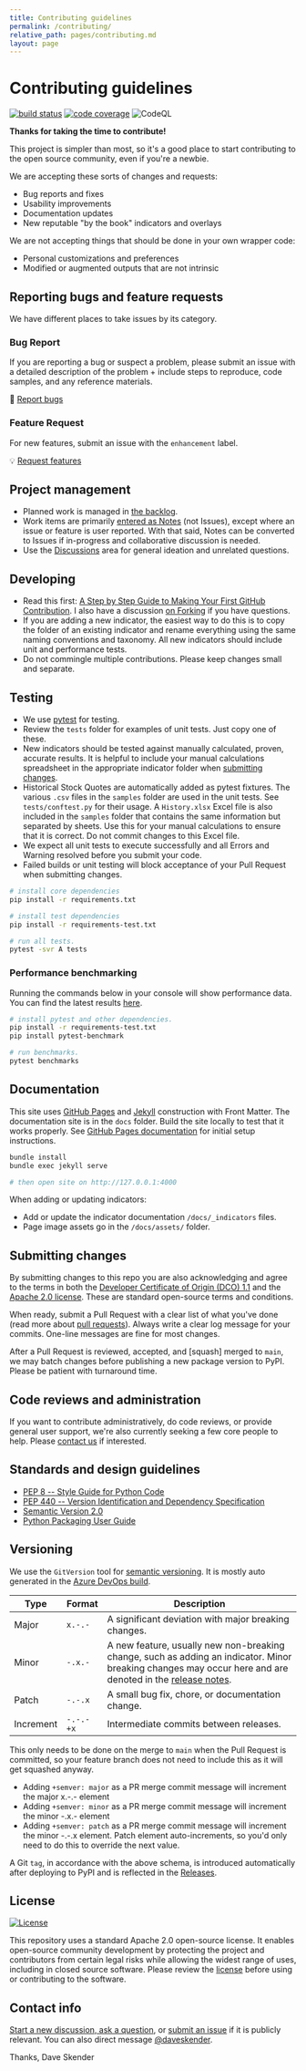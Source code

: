 ```yaml
---
title: Contributing guidelines
permalink: /contributing/
relative_path: pages/contributing.md
layout: page
---
```


# Contributing guidelines

[![build status](https://img.shields.io/azure-devops/build/skender/5123ca47-74f2-4d67-a5d4-c4d90b8d670a/26/main?logo=AzureDevops&label=Build%20Status)](https://dev.azure.com/skender/Stock.Indicators/_build/latest?definitionId=26&branchName=main)
[![code coverage](https://img.shields.io/azure-devops/coverage/skender/stock.indicators/26/main?logo=AzureDevOps&label=Code%20Coverage)](https://dev.azure.com/skender/Stock.Indicators/_build/latest?definitionId=26&branchName=main&view=codecoverage-tab)
![CodeQL](https://github.com/DaveSkender/Stock.Indicators.Python/workflows/CodeQL/badge.svg)

**Thanks for taking the time to contribute!**

This project is simpler than most, so it's a good place to start contributing to the open source community, even if you're a newbie.

We are accepting these sorts of changes and requests:

- Bug reports and fixes
- Usability improvements
- Documentation updates
- New reputable "by the book" indicators and overlays

We are not accepting things that should be done in your own wrapper code:

- Personal customizations and preferences
- Modified or augmented outputs that are not intrinsic

## Reporting bugs and feature requests

We have different places to take issues by its category.

### Bug Report

If you are reporting a bug or suspect a problem, please submit an issue with a detailed description of the problem + include steps to reproduce, code samples, and any reference materials.  

:wrench: [Report bugs](https://github.com/DaveSkender/Stock.Indicators.Python/issues/new?labels=bug&template=bug_report.md)

### Feature Request

For new features, submit an issue with the `enhancement` label.

:bulb: [Request features](https://github.com/DaveSkender/Stock.Indicators.Python/issues/new?labels=enhancement&template=feature_request.md)

## Project management

- Planned work is managed in [the backlog](https://github.com/users/DaveSkender/projects/2).
- Work items are primarily [entered as Notes](https://docs.github.com/issues/organizing-your-work-with-project-boards/tracking-work-with-project-boards/adding-notes-to-a-project-board) (not Issues), except where an issue or feature is user reported.  With that said, Notes can be converted to Issues if in-progress and collaborative discussion is needed.
- Use the [Discussions](https://github.com/DaveSkender/Stock.Indicators/discussions) area for general ideation and unrelated questions.

## Developing

- Read this first: [A Step by Step Guide to Making Your First GitHub Contribution](https://codeburst.io/a-step-by-step-guide-to-making-your-first-github-contribution-5302260a2940).  I also have a discussion [on Forking](https://github.com/DaveSkender/Stock.Indicators/discussions/503) if you have questions.
- If you are adding a new indicator, the easiest way to do this is to copy the folder of an existing indicator and rename everything using the same naming conventions and taxonomy.  All new indicators should include unit and performance tests.
- Do not commingle multiple contributions.  Please keep changes small and separate.

## Testing

- We use [pytest](https://docs.pytest.org/en/6.2.x/) for testing.
- Review the `tests` folder for examples of unit tests.  Just copy one of these.
- New indicators should be tested against manually calculated, proven, accurate results.  It is helpful to include your manual calculations spreadsheet in the appropriate indicator folder when [submitting changes](#submitting-changes).
- Historical Stock Quotes are automatically added as pytest fixtures. The various `.csv` files in the `samples` folder are used in the unit tests. See `tests/conftest.py` for their usage. A `History.xlsx` Excel file is also included in the `samples` folder that contains the same information but separated by sheets. Use this for your manual calculations to ensure that it is correct.  Do not commit changes to this Excel file.
- We expect all unit tests to execute successfully and all Errors and Warning resolved before you submit your code.
- Failed builds or unit testing will block acceptance of your Pull Request when submitting changes.

```bash
# install core dependencies
pip install -r requirements.txt

# install test dependencies
pip install -r requirements-test.txt

# run all tests.
pytest -svr A tests
```

### Performance benchmarking

Running the commands below in your console will show performance data.  You can find the latest results [here]({{site.baseurl}}/performance/).

```bash
# install pytest and other dependencies.
pip install -r requirements-test.txt
pip install pytest-benchmark

# run benchmarks.
pytest benchmarks
```

## Documentation

This site uses [GitHub Pages](https://pages.github.com) and [Jekyll](https://jekyllrb.com) construction with Front Matter.
The documentation site is in the `docs` folder.  Build the site locally to test that it works properly.
See [GitHub Pages documentation](https://docs.github.com/en/pages/setting-up-a-github-pages-site-with-jekyll/testing-your-github-pages-site-locally-with-jekyll) for initial setup instructions.

```bash
bundle install
bundle exec jekyll serve

# then open site on http://127.0.0.1:4000
```

When adding or updating indicators:

- Add or update the indicator documentation `/docs/_indicators` files.
- Page image assets go in the `/docs/assets/` folder.

## Submitting changes

By submitting changes to this repo you are also acknowledging and agree to the terms in both the [Developer Certificate of Origin (DCO) 1.1](https://developercertificate.org) and the [Apache 2.0 license](https://opensource.org/licenses/Apache-2.0).  These are standard open-source terms and conditions.

When ready, submit a Pull Request with a clear list of what you've done (read more about [pull requests](http://help.github.com/pull-requests)).
Always write a clear log message for your commits. One-line messages are fine for most changes.

After a Pull Request is reviewed, accepted, and [squash] merged to `main`, we may batch changes before publishing a new package version to PyPI.  Please be patient with turnaround time.

## Code reviews and administration

If you want to contribute administratively, do code reviews, or provide general user support, we're also currently seeking a few core people to help.  Please [contact us](#contact-info) if interested.

## Standards and design guidelines

- [PEP 8 -- Style Guide for Python Code](https://www.python.org/dev/peps/pep-0008/)
- [PEP 440 -- Version Identification and Dependency Specification](https://www.python.org/dev/peps/pep-0440/)
- [Semantic Version 2.0](https://semver.org)
- [Python Packaging User Guide](https://packaging.python.org/)

## Versioning

We use the `GitVersion` tool for [semantic versioning](https://semver.org).  It is mostly auto generated in the [Azure DevOps build](https://dev.azure.com/skender/Stock.Indicators/_build?definitionId=26).

Type | Format | Description
------------ | ------ | -----------
Major | `x.-.-` | A significant deviation with major breaking changes.
Minor | `-.x.-` | A new feature, usually new non-breaking change, such as adding an indicator.  Minor breaking changes may occur here and are denoted in the [release notes](https://github.com/DaveSkender/Stock.Indicators.Python/releases).
Patch | `-.-.x` | A small bug fix, chore, or documentation change.
Increment | `-.-.-+x` | Intermediate commits between releases.

This only needs to be done on the merge to `main` when the Pull Request is committed, so your feature branch does not need to include this as it will get squashed anyway.

- Adding `+semver: major` as a PR merge commit message will increment the major x.-.- element
- Adding `+semver: minor` as a PR merge commit message will increment the minor -.x.- element
- Adding `+semver: patch` as a PR merge commit message will increment the minor -.-.x element.  Patch element auto-increments, so you'd only need to do this to override the next value.

A Git `tag`, in accordance with the above schema, is introduced automatically after deploying to PyPI and is reflected in the [Releases](https://github.com/DaveSkender/Stock.Indicators.Python/releases).

## License

[![License](https://img.shields.io/badge/License-Apache%202.0-blue.svg)](https://opensource.org/licenses/Apache-2.0)

This repository uses a standard Apache 2.0 open-source license.  It enables open-source community development by protecting the project and contributors from certain legal risks while allowing the widest range of uses, including in closed source software.  Please review the [license](https://opensource.org/licenses/Apache-2.0) before using or contributing to the software.

## Contact info

[Start a new discussion, ask a question](https://github.com/DaveSkender/Stock.Indicators/discussions), or [submit an issue](https://daveskender.github.io/Stock.Indicators.Python/contributing/#reporting-bugs-and-feature-requests) if it is publicly relevant.  You can also direct message [@daveskender](https://twitter.com/messages/compose?recipient_id=27475431).

Thanks,
Dave Skender
